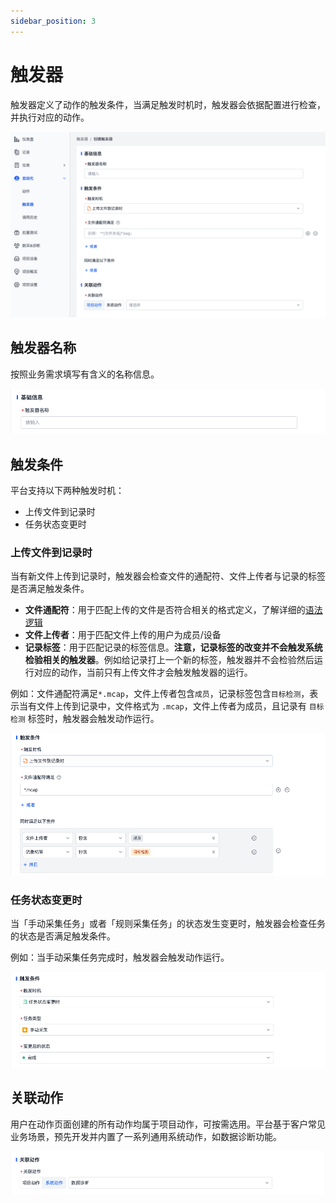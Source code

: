 ```yaml
---
sidebar_position: 3
---
```


# 触发器

触发器定义了动作的触发条件，当满足触发时机时，触发器会依据配置进行检查，并执行对应的动作。

![trigger_4](./img/trigger_4.png)

## 触发器名称

按照业务需求填写有含义的名称信息。

![trigger_5](./img/trigger_5.png)

## 触发条件

平台支持以下两种触发时机：

- 上传文件到记录时
- 任务状态变更时

### 上传文件到记录时

当有新文件上传到记录时，触发器会检查文件的通配符、文件上传者与记录的标签是否满足触发条件。

- **文件通配符**：用于匹配上传的文件是否符合相关的格式定义，了解详细的[语法逻辑](https://www.malikbrowne.com/blog/a-beginners-guide-glob-patterns/)
- **文件上传者**：用于匹配文件上传的用户为成员/设备
- **记录标签**：用于匹配记录的标签信息。**注意，记录标签的改变并不会触发系统检验相关的触发器**。例如给记录打上一个新的标签，触发器并不会检验然后运行对应的动作，当前只有上传文件才会触发触发器的运行。

例如：文件通配符满足`*.mcap`，文件上传者包含`成员`，记录标签包含`目标检测`，表示当有文件上传到记录中，文件格式为 `.mcap`，文件上传者为成员，且记录有 `目标检测` 标签时，触发器会触发动作运行。

![trigger_6](./img/trigger_6.png)

### 任务状态变更时

当「手动采集任务」或者「规则采集任务」的状态发生变更时，触发器会检查任务的状态是否满足触发条件。

例如：当手动采集任务完成时，触发器会触发动作运行。

![trigger_7](./img/trigger_7.png)

## 关联动作

用户在动作页面创建的所有动作均属于项目动作，可按需选用。平台基于客户常见业务场景，预先开发并内置了一系列通用系统动作，如数据诊断功能。

![trigger_8](./img/trigger_8.png)

